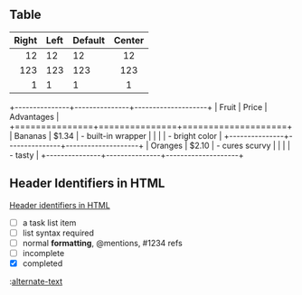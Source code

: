 ## Table
| Right | Left | Default | Center |
|------:|:-----|---------|:------:|
|   12  |  12  |    12   |    12  |
|  123  |  123 |   123   |   123  |
|    1  |    1 |     1   |     1  |
+---------------+---------------+--------------------+
| Fruit         | Price         | Advantages         |
+===============+===============+====================+
| Bananas       | $1.34         | - built-in wrapper |
|               |               | - bright color     |
+---------------+---------------+--------------------+
| Oranges       | $2.10         | - cures scurvy     |
|               |               | - tasty            |
+---------------+---------------+--------------------+
## Header Identifiers in HTML
[Header identifiers in HTML](#header-identifiers-in-html-given)
- [ ] a task list item
- [ ] list syntax required
- [ ] normal **formatting**, @mentions, #1234 refs
- [ ] incomplete
- [x] completed

:[alternate-text](includeTest.md)

<customTag></customTag>
<div><aa:customTag></aa:customTag></div>